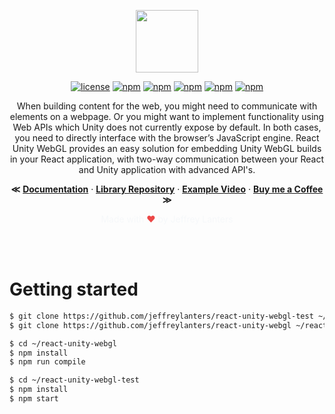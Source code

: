 <div align="center">

<img src="https://raw.githubusercontent.com/jeffreylanters/react-unity-webgl/master/wiki/resources/logo.png" height="100px"></br>

[![license](https://img.shields.io/badge/license-Apache_2.0-red.svg)]()
[![npm](https://img.shields.io/npm/v/react-unity-webgl.svg)]()
[![npm](https://img.shields.io/badge/build-passing-brightgreen.svg)]()
[![npm](https://img.shields.io/npm/dt/react-unity-webgl.svg)]()
[![npm](https://img.shields.io/badge/supported-typescript-2a507e.svg)]()
[![npm](https://img.shields.io/badge/supported-babel-yellow.svg)]()

When building content for the web, you might need to communicate with elements on a webpage. Or you might want to implement functionality using Web APIs which Unity does not currently expose by default. In both cases, you need to directly interface with the browser’s JavaScript engine. React Unity WebGL provides an easy solution for embedding Unity WebGL builds in your React application, with two-way communication between your React and Unity application with advanced API's.

**&Lt;**
[**Documentation**](https://github.com/jeffreylanters/react-unity-webgl/wiki) &middot;
[**Library Repository**](https://github.com/jeffreylanters/react-unity-webgl) &middot;
[**Example Video**](https://raw.githubusercontent.com/jeffreylanters/react-unity-webgl/master/wiki/resources/demo.gif) &middot;
[**Buy me a Coffee**](https://paypal.me/jeffreylanters)
**&Gt;**

<span style="color:#f6f8fa">Made with <span style="color:#ec4746">&hearts;</span> by Jeffrey Lanters</span>

</div></br></br>

# Getting started

```sh
$ git clone https://github.com/jeffreylanters/react-unity-webgl-test ~/react-unity-webgl-test
$ git clone https://github.com/jeffreylanters/react-unity-webgl ~/react-unity-webgl

$ cd ~/react-unity-webgl
$ npm install
$ npm run compile

$ cd ~/react-unity-webgl-test
$ npm install
$ npm start
```
